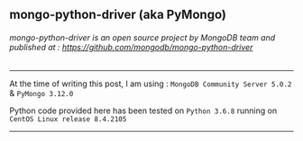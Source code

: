 ## mongo-python-driver (aka PyMongo)

###### mongo-python-driver is an open source project by MongoDB team and published at : https://github.com/mongodb/mongo-python-driver

---

At the time of writing this post, I am using : `MongoDB Community Server 5.0.2` & `PyMongo 3.12.0`

Python code provided here has been tested on `Python 3.6.8` running on `CentOS Linux release 8.4.2105`

---

